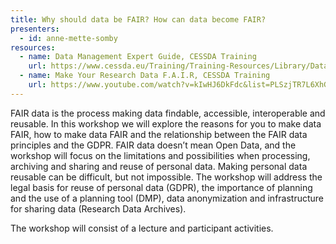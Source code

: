 ```yaml
---
title: Why should data be FAIR? How can data become FAIR?
presenters:
  - id: anne-mette-somby
resources:
  - name: Data Management Expert Guide, CESSDA Training
    url: https://www.cessda.eu/Training/Training-Resources/Library/Data-Management-Expert-Guide
  - name: Make Your Research Data F.A.I.R, CESSDA Training
    url: https://www.youtube.com/watch?v=kIwHJ6DkFdc&list=PLSzjTR7L6XhGb8h3SMG3e8-HOdnQ13PyW&index=13&t=0s
---
```


FAIR data is the process making data findable, accessible, interoperable and reusable.
In this workshop we will explore the reasons for you to make data FAIR, how to make data FAIR and the relationship between the FAIR data principles and the GDPR. FAIR data doesn’t mean Open Data, and the workshop will focus on the limitations and possibilities when processing, archiving and sharing and reuse of personal data.
Making personal data reusable can be difficult, but not impossible. The workshop will address the legal basis for reuse of personal data (GDPR), the importance of planning and the use of a planning tool (DMP), data anonymization and infrastructure for sharing data (Research Data Archives).

The workshop will consist of a lecture and participant activities.
